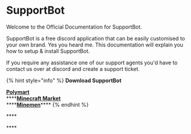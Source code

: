 # SupportBot

Welcome to the Official Documentation for SupportBot.   
  
SupportBot is a free discord application that can be easily customised to your own brand. Yes you heard me. This documentation will explain you how to setup & install SupportBot.

If you require any assistance one of our support agents you'd have to contact us over at discord and create a support ticket.

{% hint style="info" %}
**Download SupportBot**  
  
[**Polymart**](https://polymart.org/resource/supportbot-1-discord-ticket-bot.518)  
****[**Minecraft Market**](https://www.mc-market.org/resources/8940/)  
****[**Minemen**](https://minemen.com/resources/167/)\*\*\*\*
{% endhint %}

\*\*\*\*

\*\*\*\*

